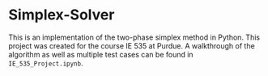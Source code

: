 # Simplex-Solver
This is an implementation of the two-phase simplex method in Python. This project was created for the course IE 535 at Purdue. A walkthrough of the algorithm as well as multiple test cases can be found in ```IE_535_Project.ipynb```.
